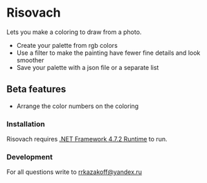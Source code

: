 # Risovach

Lets you make a coloring to draw from a photo.

  - Create your palette from rgb colors
  - Use a filter to make the painting have fewer fine details and look smoother
  - Save your palette with a json file or a separate list

## Beta features

  - Arrange the color numbers on the coloring

### Installation

Risovach requires [.NET Framework 4.7.2 Runtime](https://dotnet.microsoft.com/download/dotnet-framework/net472) to run.


### Development

For all questions write to rrkazakoff@yandex.ru
